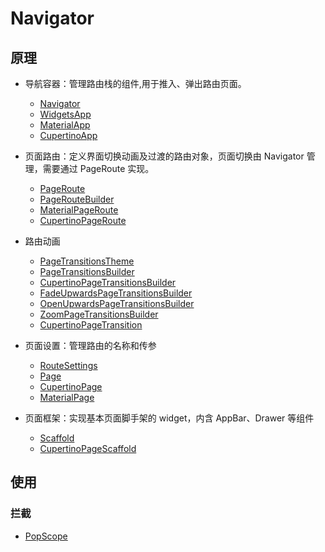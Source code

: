 # Navigator

## 原理

- 导航容器：管理路由栈的组件,用于推入、弹出路由页面。

  - [Navigator](https://api.flutter.dev/flutter/widgets/Navigator-class.html)
  - [WidgetsApp](https://api.flutter.dev/flutter/widgets/WidgetsApp-class.html)
  - [MaterialApp](https://api.flutter.dev/flutter/material/MaterialApp-class.html)
  - [CupertinoApp](https://api.flutter.dev/flutter/cupertino/CupertinoApp-class.html)

- 页面路由：定义界面切换动画及过渡的路由对象，页面切换由 Navigator 管理，需要通过 PageRoute 实现。

  - [PageRoute](https://api.flutter.dev/flutter/widgets/PageRoute-class.html)
  - [PageRouteBuilder](https://api.flutter.dev/flutter/widgets/PageRouteBuilder-class.html)
  - [MaterialPageRoute](https://api.flutter.dev/flutter/material/MaterialPageRoute-class.html)
  - [CupertinoPageRoute](https://api.flutter.dev/flutter/cupertino/CupertinoPageRoute-class.html)

- 路由动画

  - [PageTransitionsTheme](https://api.flutter.dev/flutter/material/PageTransitionsTheme-class.html)
  - [PageTransitionsBuilder](https://api.flutter.dev/flutter/material/PageTransitionsBuilder-class.html)
  - [CupertinoPageTransitionsBuilder](https://api.flutter.dev/flutter/material/PageTransitionsBuilder-class.html)
  - [FadeUpwardsPageTransitionsBuilder](https://api.flutter.dev/flutter/material/FadeUpwardsPageTransitionsBuilder-class.html)
  - [OpenUpwardsPageTransitionsBuilder](https://api.flutter.dev/flutter/material/OpenUpwardsPageTransitionsBuilder-class.html)
  - [ZoomPageTransitionsBuilder](https://api.flutter.dev/flutter/material/PageTransitionsBuilder-class.html)
  - [CupertinoPageTransition](https://api.flutter.dev/flutter/cupertino/CupertinoPageTransition-class.html)

- 页面设置：管理路由的名称和传参

  - [RouteSettings](https://api.flutter.dev/flutter/widgets/RouteSettings-class.html)
  - [Page](https://api.flutter.dev/flutter/widgets/Page-class.html)
  - [CupertinoPage](https://api.flutter.dev/flutter/cupertino/CupertinoPage-class.html)
  - [MaterialPage](https://api.flutter.dev/flutter/material/MaterialPage-class.html)

- 页面框架：实现基本页面脚手架的 widget，内含 AppBar、Drawer 等组件

  - [Scaffold](https://api.flutter.dev/flutter/material/Scaffold-class.html)
  - [CupertinoPageScaffold](https://api.flutter.dev/flutter/cupertino/CupertinoApp-class.html)


## 使用

### 拦截

- [PopScope](https://api.flutter.dev/flutter/widgets/PopScope-class.html)
